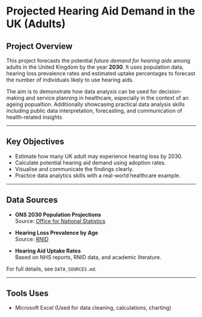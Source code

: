 # Projected Hearing Aid Demand in the UK (Adults)

## Project Overview

This project forecasts the potential *future demand for hearing aids* among adults in the United Kingdom by the year **2030**. It uses population data, hearing loss prevalence rates and estimated uptake percentages to forecast the number of individuals likely to use hearing aids.

The aim is to demonstrate how data analysis can be used for decision-making and service planning in healthcare, especially in the context of an ageing popualtion. Additionally showcasing practical data analysis skills including public data interpretation, forecasting, and communication of health-related insights

---
## Key Objectives 

- Estimate how many UK adult may experience hearing loss by 2030.
- Calculate potential hearing aid demand using adoption rates.
- Visualise and communicate the findings clearly.
- Practice data analytics skills with a real-world healthcare example.
  
---
## Data Sources

- **ONS 2030 Population Projections**  
  Source: [Office for National Statistics](https://www.ons.gov.uk)

- **Hearing Loss Prevalence by Age**  
  Source: [RNID](https://www.rnid.org.uk)

- **Hearing Aid Uptake Rates**  
  Based on NHS reports, RNID data, and academic literature.

For full details, see `DATA_SOURCES.md`.

---
## Tools Uses 
- Microsoft Excel
  (Used for data cleaning, calculations, charting)
  

  
